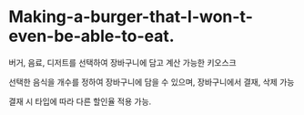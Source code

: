 # Making-a-burger-that-I-won-t-even-be-able-to-eat.

버거, 음료, 디저트를 선택하여 장바구니에 담고 계산 가능한 키오스크

선택한 음식을 개수를 정하여 장바구니에 담을 수 있으며, 장바구니에서 결재, 삭제 가능

결재 시 타입에 따라 다른 할인율 적용 가능.
